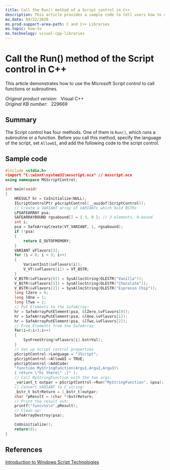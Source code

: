 ```yaml
---
title: Call the Run() method of a Script control in C++
description: This article provides a sample code to tell users how to call Run() method of the Script control in Visual C++.
ms.date: 04/22/2020
ms.prod-support-area-path: C and C++ Libraries
ms.topic: how-to
ms.technology: visual-cpp-libraries
---
```

# Call the Run() method of the Script control in C++

This article demonstrates how to use the Microsoft Script control to call functions or subroutines.

_Original product version:_ &nbsp; Visual C++  
_Original KB number:_ &nbsp; 229669

## Summary

The Script control has four methods. One of them is `Run()`, which runs a subroutine or a function. Before you call this method, specify the language of the script, set `AllowUI`, and add the following code to the script control.

## Sample code

```cpp
#include <stdio.h>
#import "C:\winnt\system32\msscript.ocx" // msscript.ocx
using namespace MSScriptControl;

int main(void)
{
    HRESULT hr = CoInitialize(NULL);
    IScriptControlPtr pScriptControl(__uuidof(ScriptControl));
    // Create a VARIANT array of VARIANTs which hold BSTRs
    LPSAFEARRAY psa;
    SAFEARRAYBOUND rgsabound[] = { 3, 0 }; // 3 elements, 0-based
    int i;
    psa = SafeArrayCreate(VT_VARIANT, 1, rgsabound);
    if (!psa)
    {
        return E_OUTOFMEMORY;
    }
    VARIANT vFlavors[3];
    for (i = 0; i < 3; i++)
    {
        VariantInit(&vFlavors[i]);
        V_VT(&vFlavors[i]) = VT_BSTR;
    }
    V_BSTR(&vFlavors[0]) = SysAllocString(OLESTR("Vanilla"));
    V_BSTR(&vFlavors[1]) = SysAllocString(OLESTR("Chocolate"));
    V_BSTR(&vFlavors[2]) = SysAllocString(OLESTR("Espresso Chip"));
    long lZero = 0;
    long lOne = 1;
    long lTwo = 2;
    // Put Elements to the SafeArray:
    hr = SafeArrayPutElement(psa, &lZero,&vFlavors[0]);
    hr = SafeArrayPutElement(psa, &lOne,&vFlavors[1]);
    hr = SafeArrayPutElement(psa, &lTwo,&vFlavors[2]);
    // Free Elements from the SafeArray:
    for(i=0;i<3;i++)
    {
        SysFreeString(vFlavors[i].bstrVal);
    }
    // Set up Script control properties
    pScriptControl->Language = "JScript";
    pScriptControl->AllowUI = TRUE;
    pScriptControl->AddCode(
    "function MyStringFunction(Argu1,Argu2,Argu3)\
    { return \"hi there\" ;}" );
    // Call MyStringFunction with the two args:
    _variant_t outpar = pScriptControl->Run("MyStringFunction", &psa);
    // Convert VARIANT to C string:
    _bstr_t bstrReturn = (_bstr_t)outpar;
    char *pResult = (char *)bstrReturn;
    // Print the result out:
    printf("func=%s\n",pResult);
    // Clean up:
    SafeArrayDestroy(psa);

    CoUninitialize();
    return(0);
}
```

## References

[Introduction to Windows Script Technologies](/previous-versions/tn-archive/ee176792(v=technet.10))
